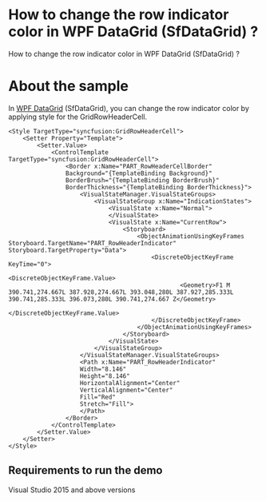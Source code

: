 # How to change the row indicator color in WPF DataGrid (SfDataGrid) ?

How to change the row indicator color in WPF DataGrid (SfDataGrid) ?

# About the sample

In [WPF DataGrid](https://www.syncfusion.com/wpf-ui-controls/datagrid) (SfDataGrid), you can change the row indicator color by applying style for the GridRowHeaderCell.

```Xaml
<Style TargetType="syncfusion:GridRowHeaderCell">
    <Setter Property="Template">
        <Setter.Value>
            <ControlTemplate TargetType="syncfusion:GridRowHeaderCell">
                <Border x:Name="PART_RowHeaderCellBorder"
                Background="{TemplateBinding Background}"
                BorderBrush="{TemplateBinding BorderBrush}"
                BorderThickness="{TemplateBinding BorderThickness}">
                    <VisualStateManager.VisualStateGroups>
                        <VisualStateGroup x:Name="IndicationStates">
                            <VisualState x:Name="Normal">
                            </VisualState>
                            <VisualState x:Name="CurrentRow">
                                <Storyboard>
                                    <ObjectAnimationUsingKeyFrames Storyboard.TargetName="PART_RowHeaderIndicator" Storyboard.TargetProperty="Data">
                                        <DiscreteObjectKeyFrame KeyTime="0">
                                            <DiscreteObjectKeyFrame.Value>
                                                <Geometry>F1 M 390.741,274.667L 387.928,274.667L 393.048,280L 387.927,285.333L 390.741,285.333L 396.073,280L 390.741,274.667 Z</Geometry>
                                            </DiscreteObjectKeyFrame.Value>
                                        </DiscreteObjectKeyFrame>
                                    </ObjectAnimationUsingKeyFrames>
                                </Storyboard>
                            </VisualState>
                        </VisualStateGroup>
                    </VisualStateManager.VisualStateGroups>
                    <Path x:Name="PART_RowHeaderIndicator"
                    Width="8.146"
                    Height="8.146"
                    HorizontalAlignment="Center"
                    VerticalAlignment="Center"
                    Fill="Red"
                    Stretch="Fill">
                    </Path>
                </Border>
            </ControlTemplate>
        </Setter.Value>
    </Setter>
</Style>
```
## Requirements to run the demo
 Visual Studio 2015 and above versions
